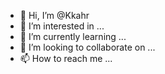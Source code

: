 - 👋 Hi, I’m @Kkahr
- 👀 I’m interested in ...
- 🌱 I’m currently learning ...
- 💞️ I’m looking to collaborate on ...
- 📫 How to reach me ...

<!---
Kkahr/Kkahr is a ✨ special ✨ repository because its `README.md` (this file) appears on your GitHub profile.
You can click the Preview link to take a look at your changes.
--->
